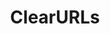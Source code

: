 ---
git: https://github.com/ClearURLs
logohandle: clearurlsxyz
sort: clearurls
title: ClearURLs
twitter: https://x.com/clearurls
website: https://docs.clearurls.xyz/latest/
---